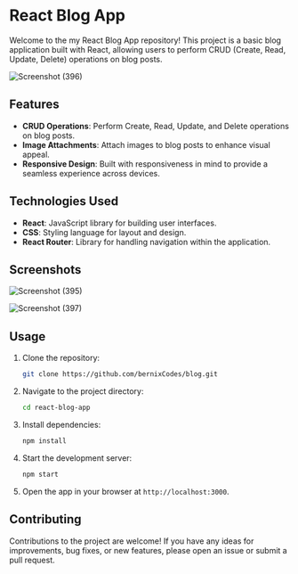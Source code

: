 
# React Blog App

Welcome to the my React Blog App repository! This project is a basic blog application built with React, allowing users to perform CRUD (Create, Read, Update, Delete) operations on blog posts.


![Screenshot (396)](https://github.com/bernixCodes/blog/assets/87533170/184594c7-a3d8-4298-9f6d-351907395f02)

## Features

- **CRUD Operations**: Perform Create, Read, Update, and Delete operations on blog posts.
- **Image Attachments**: Attach images to blog posts to enhance visual appeal.
- **Responsive Design**: Built with responsiveness in mind to provide a seamless experience across devices.

## Technologies Used

- **React**: JavaScript library for building user interfaces.
- **CSS**: Styling language for layout and design.
- **React Router**: Library for handling navigation within the application.


## Screenshots

![Screenshot (395)](https://github.com/bernixCodes/blog/assets/87533170/d69dcc00-d6a4-4d6e-8754-1d381a0cb60b)

![Screenshot (397)](https://github.com/bernixCodes/blog/assets/87533170/b7f4cf0c-7133-4463-8d48-d9c1bc3e6b5f)

## Usage

1. Clone the repository:
   ```bash
   git clone https://github.com/bernixCodes/blog.git
   ```

2. Navigate to the project directory:
   ```bash
   cd react-blog-app
   ```

3. Install dependencies:
   ```bash
   npm install
   ```

4. Start the development server:
   ```bash
   npm start
   ```

5. Open the app in your browser at `http://localhost:3000`.

## Contributing

Contributions to the project are welcome! If you have any ideas for improvements, bug fixes, or new features, please open an issue or submit a pull request.

